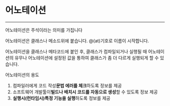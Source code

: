 # 어노테이션

---

어노테이션은 주석이라는 의미를 가집니다

어노테이션은 클래스나 메소드위에 붙습니다. @(at)기호로 이름이 시작합니다.

어노테이션을 클래스나 메타코드에 붙인 후, 클래스가 컴파일되거나 실행될 때 어노테이션의 유무나 어노테이션에 설정된 값을 통하여 클래스가 좀 더 다르게 실행되게 할 수 있습니다.

어노테이션의 용도

1. 컴파일러에게 코드 작성**문법 에러를 체크**하도록 정보를 제공
2. 소프트웨어 개발툴이**빌드나 배치시 코드를 자동으로 생성**할 수 있도록 정보 제공
3. **실행시(런타임시)특정 기능을 실행**하도록 정보를 제공